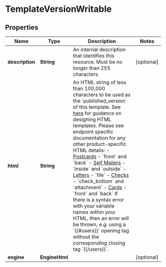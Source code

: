 

# TemplateVersionWritable


## Properties

Name | Type | Description | Notes
------------ | ------------- | ------------- | -------------
**description** | **String** | An internal description that identifies this resource. Must be no longer than 255 characters.  |  [optional]
**html** | **String** | An HTML string of less than 100,000 characters to be used as the &#x60;published_version&#x60; of this template. See [here](#section/HTML-Examples) for guidance on designing HTML templates. Please see endpoint specific documentation for any other product-specific HTML details: - [Postcards](#operation/postcard_create) - &#x60;front&#x60; and &#x60;back&#x60; - [Self Mailers](#operation/self_mailer_create) - &#x60;inside&#x60; and &#x60;outside&#x60; - [Letters](#operation/letter_create) - &#x60;file&#x60; - [Checks](#operation/check_create) - &#x60;check_bottom&#x60; and &#x60;attachment&#x60; - [Cards](#operation/card_create) - &#x60;front&#x60; and &#x60;back&#x60;  If there is a syntax error with your variable names within your HTML, then an error will be thrown, e.g. using a &#x60;{{#users}}&#x60; opening tag without the corresponding closing tag &#x60;{{/users}}&#x60;.  | 
**engine** | **EngineHtml** |  |  [optional]



